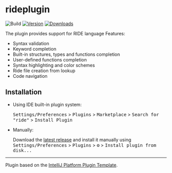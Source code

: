 # rideplugin

![Build](https://github.com/wavesplatform/ride-intellij-plugin/workflows/Build/badge.svg)
[![Version](https://img.shields.io/jetbrains/plugin/v/20416-ride.svg)](https://plugins.jetbrains.com/plugin/20416-ride)
[![Downloads](https://img.shields.io/jetbrains/plugin/d/20416-ride.svg)](https://plugins.jetbrains.com/plugin/PLUGIN_ID)


<!-- Plugin description -->
The plugin provides support for RIDE language
Features:<br>
<ul>
  <li>Syntax validation</li>
  <li>Keyword completion</li>
  <li>Built-in structures, types and functions completion</li>
  <li>User-defined functions completion</li>
  <li>Syntax highlighting and color schemes</li>
  <li>Ride file creation from lookup</li>
  <li>Code navigation</li>
</ul>
<!-- Plugin description end -->

## Installation

- Using IDE built-in plugin system:
  
  <kbd>Settings/Preferences</kbd> > <kbd>Plugins</kbd> > <kbd>Marketplace</kbd> > <kbd>Search for "ride"</kbd> >
  <kbd>Install Plugin</kbd>
  
- Manually:

  Download the [latest release](https://github.com/wavesplatform/ride-intellij-plugin/releases/latest) and install it manually using
  <kbd>Settings/Preferences</kbd> > <kbd>Plugins</kbd> > <kbd>⚙️</kbd> > <kbd>Install plugin from disk...</kbd>


---
Plugin based on the [IntelliJ Platform Plugin Template][template].

[template]: https://github.com/JetBrains/intellij-platform-plugin-template
